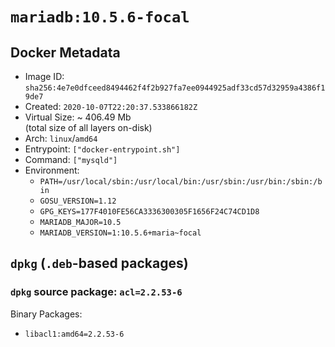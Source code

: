 # `mariadb:10.5.6-focal`

## Docker Metadata

- Image ID: `sha256:4e7e0dfceed8494462f4f2b927fa7ee0944925adf33cd57d32959a4386f19de7`
- Created: `2020-10-07T22:20:37.533866182Z`
- Virtual Size: ~ 406.49 Mb  
  (total size of all layers on-disk)
- Arch: `linux`/`amd64`
- Entrypoint: `["docker-entrypoint.sh"]`
- Command: `["mysqld"]`
- Environment:
  - `PATH=/usr/local/sbin:/usr/local/bin:/usr/sbin:/usr/bin:/sbin:/bin`
  - `GOSU_VERSION=1.12`
  - `GPG_KEYS=177F4010FE56CA3336300305F1656F24C74CD1D8`
  - `MARIADB_MAJOR=10.5`
  - `MARIADB_VERSION=1:10.5.6+maria~focal`

## `dpkg` (`.deb`-based packages)

### `dpkg` source package: `acl=2.2.53-6`

Binary Packages:

- `libacl1:amd64=2.2.53-6`
